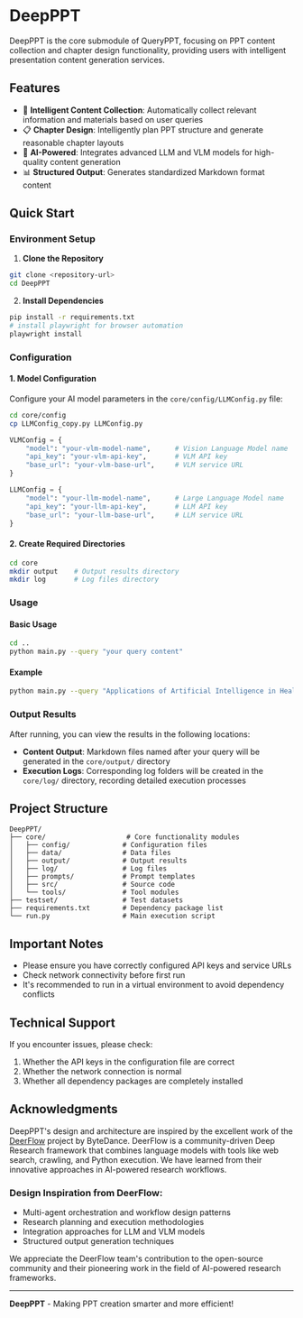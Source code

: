 # DeepPPT

DeepPPT is the core submodule of QueryPPT, focusing on PPT content collection and chapter design functionality, providing users with intelligent presentation content generation services.

## Features

- 🎯 **Intelligent Content Collection**: Automatically collect relevant information and materials based on user queries
- 📋 **Chapter Design**: Intelligently plan PPT structure and generate reasonable chapter layouts
- 🤖 **AI-Powered**: Integrates advanced LLM and VLM models for high-quality content generation
- 📊 **Structured Output**: Generates standardized Markdown format content

## Quick Start

### Environment Setup

1. **Clone the Repository**
```bash
git clone <repository-url>
cd DeepPPT
```

2. **Install Dependencies**
```bash
pip install -r requirements.txt
# install playwright for browser automation
playwright install
```

### Configuration

#### 1. Model Configuration
Configure your AI model parameters in the `core/config/LLMConfig.py` file:

```bash
cd core/config
cp LLMConfig_copy.py LLMConfig.py
```

```python
VLMConfig = {
    "model": "your-vlm-model-name",      # Vision Language Model name
    "api_key": "your-vlm-api-key",       # VLM API key
    "base_url": "your-vlm-base-url",     # VLM service URL
}

LLMConfig = {
    "model": "your-llm-model-name",      # Large Language Model name
    "api_key": "your-llm-api-key",       # LLM API key
    "base_url": "your-llm-base-url",     # LLM service URL
}
```

#### 2. Create Required Directories
```bash
cd core
mkdir output    # Output results directory
mkdir log       # Log files directory
```

### Usage

#### Basic Usage
```bash
cd ..
python main.py --query "your query content"
```

#### Example
```bash
python main.py --query "Applications of Artificial Intelligence in Healthcare"
```

### Output Results

After running, you can view the results in the following locations:

- **Content Output**: Markdown files named after your query will be generated in the `core/output/` directory
- **Execution Logs**: Corresponding log folders will be created in the `core/log/` directory, recording detailed execution processes

## Project Structure

```
DeepPPT/
├── core/                    # Core functionality modules
│   ├── config/             # Configuration files
│   ├── data/               # Data files
│   ├── output/             # Output results
│   ├── log/                # Log files
│   ├── prompts/            # Prompt templates
│   ├── src/                # Source code
│   └── tools/              # Tool modules
├── testset/                # Test datasets
├── requirements.txt        # Dependency package list
└── run.py                  # Main execution script
```

## Important Notes

- Please ensure you have correctly configured API keys and service URLs
- Check network connectivity before first run
- It's recommended to run in a virtual environment to avoid dependency conflicts

## Technical Support

If you encounter issues, please check:
1. Whether the API keys in the configuration file are correct
2. Whether the network connection is normal
3. Whether all dependency packages are completely installed

## Acknowledgments

DeepPPT's design and architecture are inspired by the excellent work of the [DeerFlow](https://github.com/bytedance/deer-flow) project by ByteDance. DeerFlow is a community-driven Deep Research framework that combines language models with tools like web search, crawling, and Python execution. We have learned from their innovative approaches in AI-powered research workflows.

### Design Inspiration from DeerFlow:
- Multi-agent orchestration and workflow design patterns
- Research planning and execution methodologies
- Integration approaches for LLM and VLM models
- Structured output generation techniques

We appreciate the DeerFlow team's contribution to the open-source community and their pioneering work in the field of AI-powered research frameworks.

---

**DeepPPT** - Making PPT creation smarter and more efficient!

